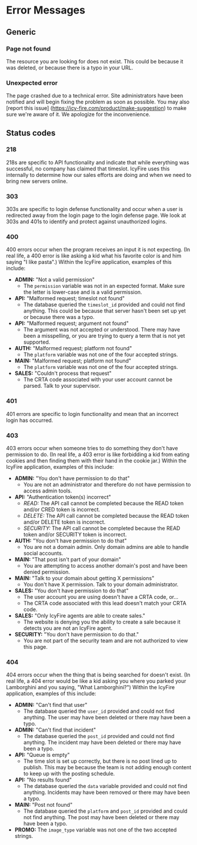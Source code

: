 # Error Messages

## Generic

### Page not found

The resource you are looking for does not exist. This could be because it was deleted, or because there is a typo in your URL.

### Unexpected error

The page crashed due to a technical error. Site administrators have been notified and will begin fixing the problem as soon as possible. You may also [report this issue] (https://icy-fire.com/product/make-suggestion) to make sure we're aware of it. We apologize for the inconvenience.

## Status codes

### 218

218s are specific to API functionality and indicate that while everything was successful, no company has claimed that timeslot. IcyFire uses this internally to determine how our sales efforts are doing and when we need to bring new servers online.

### 303

303s are specific to login defense functionality and occur when a user is redirected away from the login page to the login defense page. We look at 303s and 401s to identify and protect against unauthorized logins.

### 400

400 errors occur when the program receives an input it is not expecting. (In real life, a 400 error is like asking a kid what his favorite color is and him saying "I like pasta".) Within the IcyFire application, examples of this include:

- **ADMIN:** "Not a valid permission"
    - The `permission` variable was not in an expected format. Make sure the letter is lower-case and is a valid permission.
- **API:** "Malformed request; timeslot not found"
    - The database queried the `timeslot_id` provided and could not find anything. This could be because that server hasn't been set up yet or because there was a typo.
- **API:** "Malformed request; argument not found"
    - The argument was not accepted or understood. There may have been a misspelling, or you are trying to query a term that is not yet supported.
- **AUTH:** "Malformed request; platform not found"
    - The `platform` variable was not one of the four accepted strings.
- **MAIN:** "Malformed request; platform not found"
    - The `platform` variable was not one of the four accepted strings.
- **SALES:** "Couldn't process that request"
    - The CRTA code associated with your user account cannot be parsed. Talk to your supervisor.

### 401

401 errors are specific to login functionality and mean that an incorrect login has occurred.

### 403

403 errors occur when someone tries to do something they don't have permission to do. (In real life, a 403 error is like forbidding a kid from eating cookies and then finding them with their hand in the cookie jar.) Within the IcyFire application, examples of this include:

- **ADMIN:** "You don't have permission to do that"
    - You are not an administrator and therefore do not have permission to access admin tools.
- **API:** "Authentication token(s) incorrect"
    - _READ:_ The API call cannot be completed because the READ token and/or CRED token is incorrect.
    - _DELETE:_ The API call cannot be completed because the READ token and/or DELETE token is incorrect.
    - _SECURITY:_ The API call cannot be completed because the READ token and/or SECURITY token is incorrect.
- **AUTH:** "You don't have permission to do that"
    - You are not a domain admin. Only domain admins are able to handle social accounts.
- **MAIN:** "That post isn't part of your domain"
    - You are attempting to access another domain's post and have been denied permission.
- **MAIN:** "Talk to your domain about getting X permissions"
    - You don't have X permission. Talk to your domain administrator.
- **SALES:** "You don't have permission to do that"
    - The user account you are using doesn't have a CRTA code, or...
    - The CRTA code associated with this lead doesn't match your CRTA code.
- **SALES:** "Only IcyFire agents are able to create sales."
    - The website is denying you the ability to create a sale because it detects you are not an IcyFire agent.
- **SECURITY:** "You don't have permission to do that."
    - You are not part of the security team and are not authorized to view this page.

### 404

404 errors occur when the thing that is being searched for doesn't exist. (In real life, a 404 error would be like a kid asking you where you parked your Lamborghini and you saying, "What Lamborghini?") Within the IcyFire application, examples of this include:

- **ADMIN:** "Can't find that user"
    - The database queried the `user_id` provided and could not find anything. The user may have been deleted or there may have been a typo.
- **ADMIN:** "Can't find that incident"
    - The database queried the `post_id` provided and could not find anything. The incident may have been deleted or there may have been a typo.
- **API:** "Queue is empty"
    - The time slot is set up correctly, but there is no post lined up to publish. This may be because the team is not adding enough content to keep up with the posting schedule.
- **API:** "No results found"
    - The database queried the `data` variable provided and could not find anything. Incidents may have been removed or there may have been a typo.
- **MAIN:** "Post not found"
    - The database queried the `platform` and `post_id` provided and could not find anything. The post may have been deleted or there may have been a typo.
- **PROMO:** The `image_type` variable was not one of the two accepted strings.
